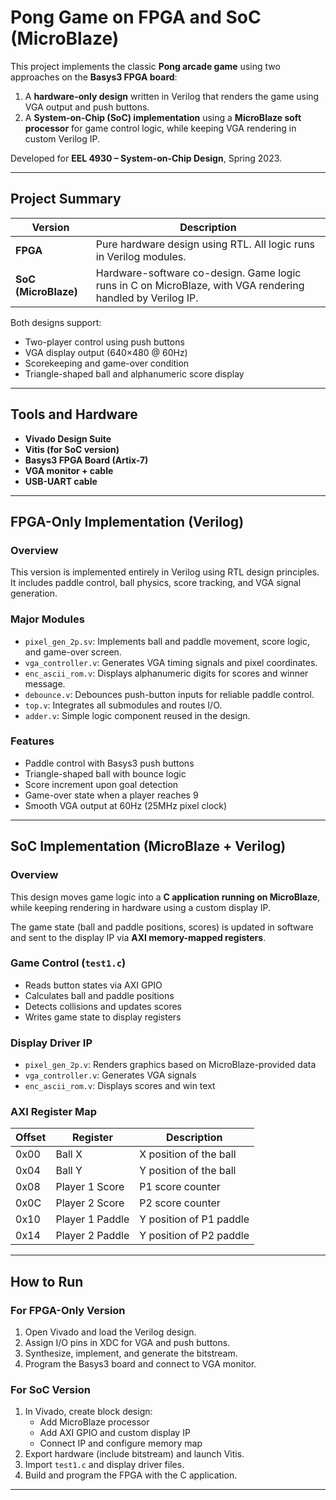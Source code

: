 # Pong Game on FPGA and SoC (MicroBlaze)

This project implements the classic **Pong arcade game** using two approaches on the **Basys3 FPGA board**:

1. A **hardware-only design** written in Verilog that renders the game using VGA output and push buttons.
2. A **System-on-Chip (SoC) implementation** using a **MicroBlaze soft processor** for game control logic, while keeping VGA rendering in custom Verilog IP.

Developed for **EEL 4930 – System-on-Chip Design**, Spring 2023.

---

## Project Summary

| Version        | Description                                                                 |
|----------------|-----------------------------------------------------------------------------|
| **FPGA** | Pure hardware design using RTL. All logic runs in Verilog modules.           |
| **SoC (MicroBlaze)** | Hardware-software co-design. Game logic runs in C on MicroBlaze, with VGA rendering handled by Verilog IP. |

Both designs support:
- Two-player control using push buttons
- VGA display output (640×480 @ 60Hz)
- Scorekeeping and game-over condition
- Triangle-shaped ball and alphanumeric score display

---

## Tools and Hardware

- **Vivado Design Suite**
- **Vitis (for SoC version)**
- **Basys3 FPGA Board (Artix-7)**
- **VGA monitor + cable**
- **USB-UART cable**

---

## FPGA-Only Implementation (Verilog)

### Overview

This version is implemented entirely in Verilog using RTL design principles. It includes paddle control, ball physics, score tracking, and VGA signal generation.

### Major Modules

- `pixel_gen_2p.sv`: Implements ball and paddle movement, score logic, and game-over screen.
- `vga_controller.v`: Generates VGA timing signals and pixel coordinates.
- `enc_ascii_rom.v`: Displays alphanumeric digits for scores and winner message.
- `debounce.v`: Debounces push-button inputs for reliable paddle control.
- `top.v`: Integrates all submodules and routes I/O.
- `adder.v`: Simple logic component reused in the design.

### Features

- Paddle control with Basys3 push buttons
- Triangle-shaped ball with bounce logic
- Score increment upon goal detection
- Game-over state when a player reaches 9
- Smooth VGA output at 60Hz (25MHz pixel clock)

---

## SoC Implementation (MicroBlaze + Verilog)

### Overview

This design moves game logic into a **C application running on MicroBlaze**, while keeping rendering in hardware using a custom display IP.

The game state (ball and paddle positions, scores) is updated in software and sent to the display IP via **AXI memory-mapped registers**.

### Game Control (`test1.c`)

- Reads button states via AXI GPIO
- Calculates ball and paddle positions
- Detects collisions and updates scores
- Writes game state to display registers

### Display Driver IP

- `pixel_gen_2p.v`: Renders graphics based on MicroBlaze-provided data
- `vga_controller.v`: Generates VGA signals
- `enc_ascii_rom.v`: Displays scores and win text

### AXI Register Map

| Offset | Register         | Description             |
|--------|------------------|-------------------------|
| 0x00   | Ball X           | X position of the ball  |
| 0x04   | Ball Y           | Y position of the ball  |
| 0x08   | Player 1 Score   | P1 score counter        |
| 0x0C   | Player 2 Score   | P2 score counter        |
| 0x10   | Player 1 Paddle  | Y position of P1 paddle |
| 0x14   | Player 2 Paddle  | Y position of P2 paddle |

---

## How to Run

### For FPGA-Only Version

1. Open Vivado and load the Verilog design.
2. Assign I/O pins in XDC for VGA and push buttons.
3. Synthesize, implement, and generate the bitstream.
4. Program the Basys3 board and connect to VGA monitor.

### For SoC Version

1. In Vivado, create block design:
   - Add MicroBlaze processor
   - Add AXI GPIO and custom display IP
   - Connect IP and configure memory map
2. Export hardware (include bitstream) and launch Vitis.
3. Import `test1.c` and display driver files.
4. Build and program the FPGA with the C application.

---
